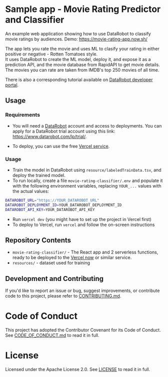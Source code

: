 # Sample app - Movie Rating Predictor and Classifier

An example web application showing how to use DataRobot to classify movie ratings by audiences.
Demo: https://movie-rating-app.now.sh/

The app lets you rate the movie and uses ML to clasify your rating in either positive or negative - Rotten Tomatoes style. <br/>
It uses DataRobot to create the ML model, deploy it, and expose it as a prediction API, and the movie database from RapidAPI to get movie details. <br/>
The movies you can rate are taken from IMDB's top 250 movies of all time.

There is also a corresponding tutorial available on [DataRobot developer portal](https://api-docs.datarobot.com/docs/tutorial-movie-review-classifier).

## Usage

### Requirements 

- You will need a [DataRobot](datarobot.com) account and access to deployments. You can apply for a DataRobot trial account using this link: https://www.datarobot.com/lp/trial/.

- To deploy, you can use the free [Vercel service](https://vercel.com).

### Usage

- Train the model in DataRobot using `resource/labeledTrainData.tsv`, and deploy the trained model.
- To run locally, create a file `movie-rating-classifier/.env` and populate it with the following environment variables, replacing `YOUR_...` values with the actual values:

```sh
DATAROBOT_URL="https://YOUR_DATAROBOT_URL"
DATAROBOT_DEPLOYMENT_ID=YOUR_DATAROBOT_DEPLOYMENT_ID
DATAROBOT_API_KEY=YOUR_DATAROBOT_API_KEY
```

- Run `vercel dev` (you might have to set up the project in Vercel first)
- To deploy to Vercel, run `vercel` and follow the on-screen instructions

## Repository Contents

- `movie-rating-classifier/` - The React app and 2 serverless functions, ready to be deployed to the [Vercel now](https://vercel.com/now) or similar service.
- `resources/` - dataset used for training

## Development and Contributing

If you'd like to report an issue or bug, suggest improvements, or contribute code to this project, please refer to [CONTRIBUTING.md](CONTRIBUTING.md).

# Code of Conduct

This project has adopted the Contributor Covenant for its Code of Conduct. 
See [CODE_OF_CONDUCT.md](CODE_OF_CONDUCT.md) to read it in full.

# License

Licensed under the Apache License 2.0. 
See [LICENSE](LICENSE) to read it in full.


